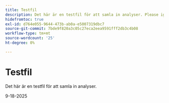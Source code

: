 ```yaml
---
title: Testfil
description: Det här är en testfil för att samla in analyser. Please ignore.
hidefromtoc: true
exl-id: d764e055-9644-473b-ab0a-e5007319dbc7
source-git-commit: 7bde9f820a3c05c27eca2eea9591fff2db3c4b08
workflow-type: tm+mt
source-wordcount: '25'
ht-degree: 0%

---
```


# Testfil

Det här är en testfil för att samla in analyser.

9-18-2025
